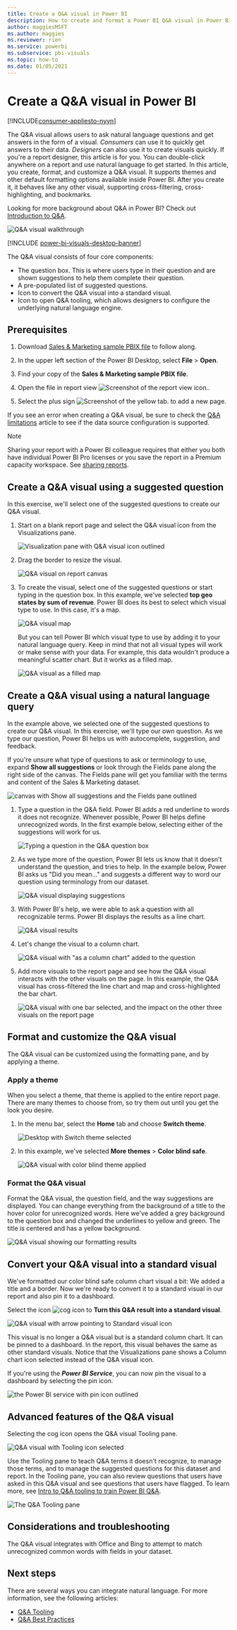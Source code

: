 ```yaml
---
title: Create a Q&A visual in Power BI
description: How to create and format a Power BI Q&A visual in Power BI Desktop or the Power BI service.
author: maggiesMSFT
ms.author: maggies
ms.reviewer: rien
ms.service: powerbi
ms.subservice: pbi-visuals
ms.topic: how-to
ms.date: 01/05/2021
---
```

# Create a Q&A visual in Power BI

[!INCLUDE[consumer-appliesto-nyyn](../includes/consumer-appliesto-nyyn.md)]    

The Q&A visual allows users to ask natural language questions and get answers in the form of a visual. *Consumers* can use it to quickly get answers to their data. *Designers* can also use it to create visuals quickly. If you're a report designer, this article is for you. You can double-click anywhere on a report and use natural language to get started. In this article, you create, format, and customize a Q&A visual. It supports themes and other default formatting options available inside Power BI. After you create it, it behaves like any other visual, supporting cross-filtering, cross-highlighting, and bookmarks. 

Looking for more background about Q&A in Power BI? Check out [Introduction to Q&A](../natural-language/q-and-a-intro.md). 

![Q&A visual walkthrough](../natural-language/media/qna-visual-walkthrough.gif)

[!INCLUDE [power-bi-visuals-desktop-banner](../includes/power-bi-visuals-desktop-banner.md)]

The Q&A visual consists of four core components:

- The question box. This is where users type in their question and are shown suggestions to help them complete their question.
- A pre-populated list of suggested questions.
- Icon to convert the Q&A visual into a standard visual. 
- Icon to open Q&A tooling, which allows designers to configure the underlying natural language engine.

## Prerequisites

1. Download [Sales & Marketing sample PBIX file](https://download.microsoft.com/download/9/7/6/9767913A-29DB-40CF-8944-9AC2BC940C53/Sales%20and%20Marketing%20Sample%20PBIX.pbix) to follow along.

1. In the upper left section of the Power BI Desktop, select **File** > **Open**.
   
2. Find your copy of the **Sales & Marketing sample PBIX file**.

1. Open the file in report view ![Screenshot of the report view icon.](media/power-bi-visualization-kpi/power-bi-report-view.png).

1. Select the plus sign ![Screenshot of the yellow tab.](media/power-bi-visualization-kpi/power-bi-yellow-tab.png) to add a new page.

If you see an error when creating a Q&A visual, be sure to check the [Q&A limitations](../natural-language/q-and-a-limitations.md) article to see if the data source configuration is supported.    

> [!NOTE]
> Sharing your report with a Power BI colleague requires that either you both have individual Power BI Pro licenses or you save the report in a Premium capacity workspace. See [sharing reports](../collaborate-share/service-share-dashboards.md).

## Create a Q&A visual using a suggested question
In this exercise, we'll select one of the suggested questions to create our Q&A visual. 

1. Start on a blank report page and select the Q&A visual icon from the Visualizations pane.

    ![Visualization pane with Q&A visual icon outlined](media/power-bi-visualization-q-and-a/power-bi-icon.png)

2. Drag the border to resize the visual.

    ![Q&A visual on report canvas](media/power-bi-visualization-q-and-a/power-bi-qna.png)

3. To create the visual, select one of the suggested questions or start typing in the question box. In this example, we've selected **top geo states by sum of revenue**. Power BI does its best to select which visual type to use. In this case, it's a map.

    ![Q&A visual map](media/power-bi-visualization-q-and-a/power-bi-map.png)

    But you can tell Power BI which visual type to use by adding it to your natural language query. Keep in mind that not all visual types will work or make sense with your data. For example, this data wouldn't produce a meaningful scatter chart. But it works as a filled map.

    ![Q&A visual as a filled map](media/power-bi-visualization-q-and-a/power-bi-specify-map.png)

## Create a Q&A visual using a natural language query
In the example above, we selected one of the suggested questions to create our Q&A visual.  In this exercise, we'll type our own question. As we type our question, Power BI helps us with autocomplete, suggestion, and feedback.

If you're unsure what type of questions to ask or terminology to use, expand **Show all suggestions** or look through the Fields pane along the right side of the canvas. The Fields pane will get you familiar with the terms and content of the Sales & Marketing dataset.

![canvas with Show all suggestions and the Fields pane outlined](media/power-bi-visualization-q-and-a/power-bi-terminology.png)


1. Type a question in the Q&A field. Power BI adds a red underline to words it does not recognize. Whenever possible, Power BI helps define unrecognized words.  In the first example below, selecting either of the suggestions will work for us.  

    ![Typing a question in the Q&A question box](media/power-bi-visualization-q-and-a/power-bi-red-suggest.png)

2. As we type more of the question, Power BI lets us know that it doesn't understand the question, and tries to help. In the example below, Power BI asks us "Did you mean..." and suggests a different way to word our question using terminology from our dataset. 

    ![Q&A visual displaying suggestions](media/power-bi-visualization-q-and-a/power-bi-define.png)

5. With Power BI's help, we were able to ask a question with all recognizable terms. Power BI displays the results as a line chart. 

    ![Q&A visual results](media/power-bi-visualization-q-and-a/power-bi-type.png)


6. Let's change the visual to a column chart. 

    ![Q&A visual with "as a column chart" added to the question](media/power-bi-visualization-q-and-a/power-bi-specify-visual.png)

7.  Add more visuals to the report page and see how the Q&A visual interacts with the other visuals on the page. In this example, the Q&A visual has cross-filtered the line chart and map and cross-highlighted the bar chart.

    ![Q&A visual with one bar selected, and the impact on the other three visuals on the report page](media/power-bi-visualization-q-and-a/power-bi-filters.png)

## Format and customize the Q&A visual
The Q&A visual can be customized using the formatting pane, and by applying a theme. 

### Apply a theme
When you select a theme, that theme is applied to the entire report page. There are many themes to choose from, so try them out until you get the look you desire. 

1. In the menu bar, select the **Home** tab and choose **Switch theme**. 

    ![Desktop with Switch theme selected](media/power-bi-visualization-q-and-a/power-bi-themes.png)

    
    
2. In this example, we've selected **More themes** > **Color blind safe**.

    ![Q&A visual with color blind theme applied](media/power-bi-visualization-q-and-a/power-bi-color-blind.png)

### Format the Q&A visual
Format the Q&A visual, the question field, and the way suggestions are displayed. You can change everything from the background of a title to the hover color for unrecognized words. Here we've added a grey background to the question box and changed the underlines to yellow and green. The title is centered and has a yellow background. 

![Q&A visual showing our formatting results](media/power-bi-visualization-q-and-a/power-bi-q-and-a-format.png)

## Convert your Q&A visual into a standard visual
We've formatted our color blind safe column chart visual a bit: We added a title and a border. Now we're ready to convert it to a standard visual in our report and also pin it to a dashboard.

Select the icon ![cog icon](media/power-bi-visualization-q-and-a/power-bi-convert-icon.png) to **Turn this Q&A result into a standard visual**.

![Q&A visual with arrow pointing to Standard visual icon](media/power-bi-visualization-q-and-a/power-bi-visual-convert.png)

This visual is no longer a Q&A visual but is a standard column chart. It can be pinned to a dashboard. In the report, this visual behaves the same as other standard visuals. Notice that the Visualizations pane shows a Column chart icon selected instead of the Q&A visual icon.

If you're using the ***Power BI Service***, you can now pin the visual to a dashboard by selecting the pin icon. 


![the Power BI service with pin icon outlined](media/power-bi-visualization-q-and-a/power-bi-pin.png)


## Advanced features of the Q&A visual
Selecting the cog icon opens the Q&A visual Tooling pane. 

![Q&A visual with Tooling icon selected](media/power-bi-visualization-q-and-a/power-bi-q-and-a-tooling.png)

Use the Tooling pane to teach Q&A terms it doesn't recognize, to manage those terms, and to manage the suggested questions for this dataset and report. In the Tooling pane, you can also review questions that users have asked in this Q&A visual and see questions that users have flagged. To learn more, see [Intro to Q&A tooling to train Power BI Q&A](../natural-language/q-and-a-tooling-intro.md).

![The Q&A Tooling pane](media/power-bi-visualization-q-and-a/power-bi-q-and-a-tooling-pane.png)

## Considerations and troubleshooting
The Q&A visual integrates with Office and Bing to attempt to match unrecognized common words with fields in your dataset.  

## Next steps

There are several ways you can integrate natural language. For more information, see the following articles:

* [Q&A Tooling](../natural-language/q-and-a-tooling-intro.md)
* [Q&A Best Practices](../natural-language/q-and-a-best-practices.md)
